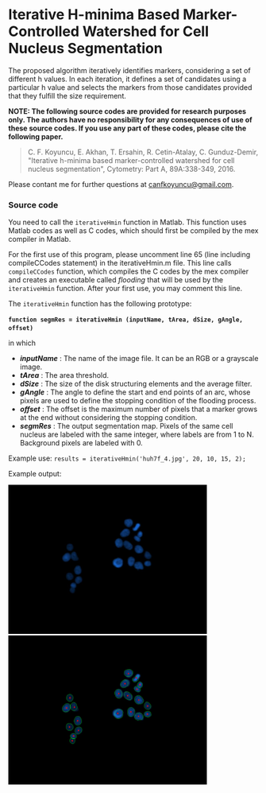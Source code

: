 # Iterative H-minima Based Marker-Controlled Watershed for Cell Nucleus Segmentation
The proposed algorithm iteratively identifies markers, considering a set of different h values. In each iteration, it defines a set of candidates using a particular h value and selects the markers from those candidates provided that they fulfill the size requirement.

**NOTE: The following source codes are provided for research purposes only. The authors have no responsibility for any consequences of use of these source codes. If you use any part of these codes, please cite the following paper.**

>C. F. Koyuncu, E. Akhan, T. Ersahin, R. Cetin-Atalay, C. Gunduz-Demir, "Iterative h-minima based marker-controlled watershed for cell nucleus segmentation", Cytometry: Part A, 89A:338-349, 2016.

Please contant me for further questions at canfkoyuncu@gmail.com.

### Source code
You need to call the `iterativeHmin` function in Matlab. This function uses Matlab codes as well as C codes, which should first be compiled by the mex compiler in Matlab.

For the first use of this program, please uncomment line 65 (line including compileCCodes statement) in the iterativeHmin.m file. This line calls `compileCCodes` function, which compiles the C codes by the mex compiler and creates an executable called *flooding* that will be used by the `iterativeHmin` function. After your first use, you may comment this line.

The `iterativeHmin` function has the following prototype:

**`function segmRes = iterativeHmin (inputName, tArea, dSize, gAngle, offset)`**

in which
* ___inputName___	:	The name of the image file. It can be an RGB or a grayscale image.
* ___tArea___	:	The area threshold.
* ___dSize___ :	The size of the disk structuring elements and the average filter.
* ___gAngle___ :	The	angle to define the start and end points of an arc, whose pixels are used to define the stopping condition of the flooding process.
* ___offset___ :	The offset is the maximum number of pixels that a marker grows at the end without considering the stopping condition.
* ___segmRes___ :	The output segmentation map. Pixels of the same cell nucleus are labeled with the same integer, where labels are from 1 to N. Background pixels are labeled with 0.

Example use:
`results = iterativeHmin('huh7f_4.jpg', 20, 10, 15, 2);`

Example output:

<img src="./huh7f_4.jpg" title="Example fluorescence image" width=400 />
<img src="./huh7f_4_res.png" title="Segmentation results (green boundaries) together with the actual cell centroids (red dots)" width=400 />

